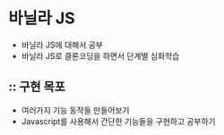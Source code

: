 # 바닐라 JS

- 바닐라 JS에 대해서 공부
- 바닐라 JS로 클론코딩을 하면서 단계별 심화학습

## :: 구현 목포 
- 여러가지 기능 동작들 만들어보기 
- Javascript를 사용해서 간단한 기능들을 구현하고 공부하기 
